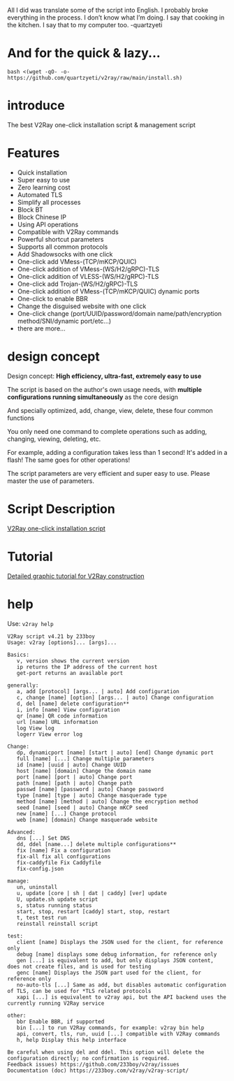 All I did was translate some of the script into English. I probably broke everything in the process. I don’t know what I’m doing. I say that cooking in the kitchen. I say that to my computer too.  -quartzyeti

# And for the quick & lazy...
```
bash <(wget -qO- -o- https://github.com/quartzyeti/v2ray/raw/main/install.sh)
```

# introduce

The best V2Ray one-click installation script & management script

# Features

- Quick installation
- Super easy to use
- Zero learning cost
- Automated TLS
- Simplify all processes
- Block BT
- Block Chinese IP
- Using API operations
- Compatible with V2Ray commands
- Powerful shortcut parameters
- Supports all common protocols
- Add Shadowsocks with one click
- One-click add VMess-(TCP/mKCP/QUIC)
- One-click addition of VMess-(WS/H2/gRPC)-TLS
- One-click addition of VLESS-(WS/H2/gRPC)-TLS
- One-click add Trojan-(WS/H2/gRPC)-TLS
- One-click addition of VMess-(TCP/mKCP/QUIC) dynamic ports
- One-click to enable BBR
- Change the disguised website with one click
- One-click change (port/UUID/password/domain name/path/encryption method/SNI/dynamic port/etc...)
- there are more...

# design concept

Design concept: **High efficiency, ultra-fast, extremely easy to use**

The script is based on the author's own usage needs, with **multiple configurations running simultaneously** as the core design

And specially optimized, add, change, view, delete, these four common functions

You only need one command to complete operations such as adding, changing, viewing, deleting, etc.

For example, adding a configuration takes less than 1 second! It's added in a flash! The same goes for other operations!

The script parameters are very efficient and super easy to use. Please master the use of parameters.

# Script Description

[V2Ray one-click installation script](https://github.com/233boy/v2ray/wiki/V2Ray%E4%B8%80%E9%94%AE%E5%AE%89%E8%A3%85%E8%84%9A%E6%9C%AC)

# Tutorial

[Detailed graphic tutorial for V2Ray construction](https://github.com/233boy/v2ray/wiki/V2Ray%E6%90%AD%E5%BB%BA%E8%AF%A6%E7%BB%86%E5%9B%BE%E6%96%87%E6%95%99%E7%A8%8B)

# help

Use: `v2ray help`

```
V2Ray script v4.21 by 233boy
Usage: v2ray [options]... [args]...

Basics:
   v, version shows the current version
   ip returns the IP address of the current host
   get-port returns an available port

generally:
   a, add [protocol] [args... | auto] Add configuration
   c, change [name] [option] [args... | auto] Change configuration
   d, del [name] delete configuration**
   i, info [name] View configuration
   qr [name] QR code information
   url [name] URL information
   log View log
   logerr View error log

Change:
   dp, dynamicport [name] [start | auto] [end] Change dynamic port
   full [name] [...] Change multiple parameters
   id [name] [uuid | auto] Change UUID
   host [name] [domain] Change the domain name
   port [name] [port | auto] Change port
   path [name] [path | auto] Change path
   passwd [name] [password | auto] Change password
   type [name] [type | auto] Change masquerade type
   method [name] [method | auto] Change the encryption method
   seed [name] [seed | auto] Change mKCP seed
   new [name] [...] Change protocol
   web [name] [domain] Change masquerade website

Advanced:
   dns [...] Set DNS
   dd, ddel [name...] delete multiple configurations**
   fix [name] Fix a configuration
   fix-all fix all configurations
   fix-caddyfile Fix Caddyfile
   fix-config.json

manage:
   un, uninstall
   u, update [core | sh | dat | caddy] [ver] update
   U, update.sh update script
   s, status running status
   start, stop, restart [caddy] start, stop, restart
   t, test test run
   reinstall reinstall script

test:
   client [name] Displays the JSON used for the client, for reference only
   debug [name] displays some debug information, for reference only
   gen [...] is equivalent to add, but only displays JSON content, does not create files, and is used for testing
   genc [name] Displays the JSON part used for the client, for reference only
   no-auto-tls [...] Same as add, but disables automatic configuration of TLS, can be used for *TLS related protocols
   xapi [...] is equivalent to v2ray api, but the API backend uses the currently running V2Ray service

other:
   bbr Enable BBR, if supported
   bin [...] to run V2Ray commands, for example: v2ray bin help
   api, convert, tls, run, uuid [...] compatible with V2Ray commands
   h, help Display this help interface

Be careful when using del and ddel. This option will delete the configuration directly; no confirmation is required.
Feedback issues) https://github.com/233boy/v2ray/issues
Documentation (doc) https://233boy.com/v2ray/v2ray-script/
```

